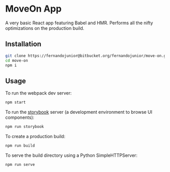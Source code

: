 # MoveOn App

A very basic React app featuring Babel and HMR. Performs all the nifty optimizations on the production build.

## Installation

```sh
git clone https://fernandojunior@bitbucket.org/fernandojunior/move-on.git
cd move-on
npm i
```

## Usage

To run the webpack dev server:
```sh
npm start
```

To run the [storybook](https://github.com/storybooks/storybook) server (a development environment to browse UI components):
```sh
npm run storybook
```

To create a production build:
```sh
npm run build
```

To serve the build directory using a Python SimpleHTTPServer:
```sh
npm run serve
```
